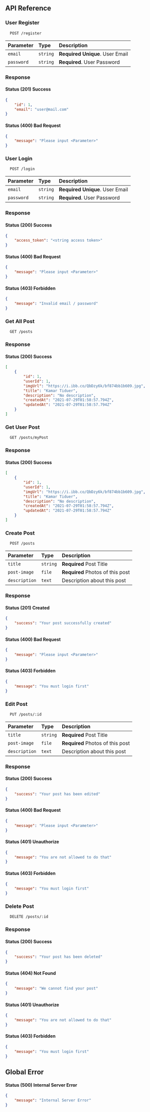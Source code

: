 ## API Reference

### User Register

```http
  POST /register
```

| Parameter | Type     | Description                |
| :-------- | :------- | :------------------------- |
| `email` | `string` | **Required** **Unique**. User Email |
| `password` | `string` | **Required**. User Password |

### Response
#### Status (201) Success

```JSON
{
    "id": 1,
    "email": "user@mail.com"
}
```

#### Status (400) Bad Request

```JSON
{
    "message": "Please input <Parameter>"
}
```

### User Login

```http
  POST /login
```

| Parameter | Type     | Description                |
| :-------- | :------- | :------------------------- |
| `email` | `string` | **Required** **Unique**. User Email |
| `password` | `string` | **Required**. User Password |

### Response
#### Status (200) Success

```JSON
{
    "access_token": "<string access token>"
}
```

#### Status (400) Bad Request

```JSON
{
    "message": "Please input <Parameter>"
}
```

#### Status (403) Forbidden

```JSON
{
    "message": "Invalid email / password"
}
```

### Get All Post

```http
  GET /posts
```

### Response
#### Status (200) Success

```JSON
[
    {
        "id": 1,
        "userId": 1,
        "imgUrl": "https://i.ibb.co/QbDzy6k/bf874bb1b609.jpg",
        "title": "Kamar Tiduer",
        "description": "No description",
        "createdAt": "2021-07-29T01:58:57.794Z",
        "updatedAt": "2021-07-29T01:58:57.794Z"
    }
]
```

### Get User Post

```http
  GET /posts/myPost
```

### Response
#### Status (200) Success

```JSON
[
    {
        "id": 1,
        "userId": 1,
        "imgUrl": "https://i.ibb.co/QbDzy6k/bf874bb1b609.jpg",
        "title": "Kamar Tiduer",
        "description": "No description",
        "createdAt": "2021-07-29T01:58:57.794Z",
        "updatedAt": "2021-07-29T01:58:57.794Z"
    }
]
```

### Create Post

```http
  POST /posts
```

| Parameter | Type     | Description                |
| :-------- | :------- | :------------------------- |
| `title` | `string` | **Required** Post Title |
| `post-image` | `file` | **Required** Photos of this post |
| `description` | `text` | Description about this post |

### Response
#### Status (201) Created

```JSON
{
    "success": "Your post successfully created"
}
```

#### Status (400) Bad Request

```JSON
{
    "message": "Please input <Parameter>"
}
```

#### Status (403) Forbidden

```JSON
{
    "message": "You must login first"
}
```

### Edit Post

```http
  PUT /posts/:id
```

| Parameter | Type     | Description                |
| :-------- | :------- | :------------------------- |
| `title` | `string` | **Required** Post Title |
| `post-image` | `file` | **Required** Photos of this post |
| `description` | `text` | Description about this post |

### Response
#### Status (200) Success

```JSON
{
    "success": "Your post has been edited"
}
```

#### Status (400) Bad Request

```JSON
{
    "message": "Please input <Parameter>"
}
```

#### Status (401) Unauthorize
```JSON
{
    "message": "You are not allowed to do that"
}
```

#### Status (403) Forbidden

```JSON
{
    "message": "You must login first"
}
```

### Delete Post

```http
  DELETE /posts/:id
```

### Response
#### Status (200) Success

```JSON
{
    "success": "Your post has been deleted"
}
```

#### Status (404) Not Found

```JSON
{
    "message": "We cannot find your post"
}
```

#### Status (401) Unauthorize
```JSON
{
    "message": "You are not allowed to do that"
}
```

#### Status (403) Forbidden

```JSON
{
    "message": "You must login first"
}
```

## Global Error


#### Status (500) Internal Server Error

```JSON
{
    "message": "Internal Server Error"
}
```